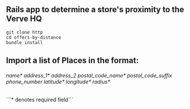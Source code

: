 <h2>Rails app to determine a store's proximity to the Verve HQ</h2>

```git clone http```<br>
```cd offers-by-distance```<br>
```bundle install```<br>

<h2>Import a list of Places in the format: </h2>
<h6>name*	address_1* address_2 postal_code_name* postal_code_suffix phone_number latitude* longitude* radius*</h6>
```* denotes required field```

